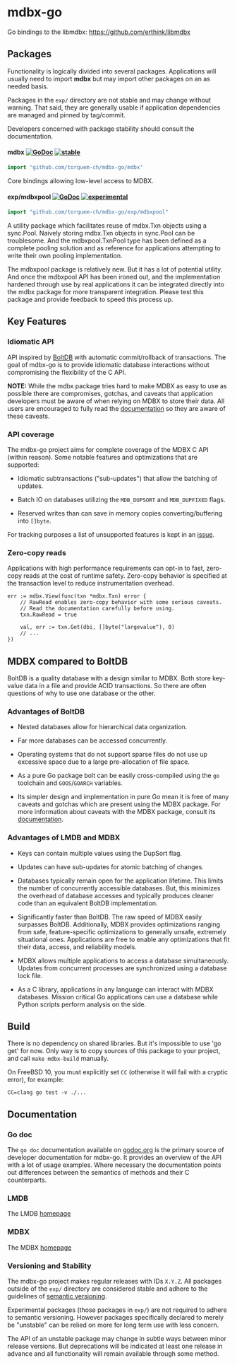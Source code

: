 # mdbx-go 

Go bindings to the libmdbx: https://github.com/erthink/libmdbx

## Packages

Functionality is logically divided into several packages.  Applications will
usually need to import **mdbx** but may import other packages on an as needed
basis.

Packages in the `exp/` directory are not stable and may change without warning.
That said, they are generally usable if application dependencies are managed
and pinned by tag/commit.

Developers concerned with package stability should consult the documentation.

#### mdbx [![GoDoc](https://godoc.org/github.com/torquem-ch/mdbx-go/mdbx?status.svg)](https://godoc.org/github.com/github.com/torquem-ch/mdbx-go/mdbx) [![stable](https://img.shields.io/badge/stability-stable-brightgreen.svg)](#user-content-versioning-and-stability)

```go
import "github.com/torquem-ch/mdbx-go/mdbx"
```

Core bindings allowing low-level access to MDBX.

#### exp/mdbxpool [![GoDoc](https://godoc.org/github.com/torquem-ch/mdbx-go/mdbx/exp/mdbxpool?status.svg)](https://godoc.org/github.com/torquem-ch/mdbx-go/mdbx/exp/mdbxpool) [![experimental](https://img.shields.io/badge/stability-experimental-red.svg)](#user-content-versioning-and-stability)


```go
import "github.com/torquem-ch/mdbx-go/exp/mdbxpool"
```

A utility package which facilitates reuse of mdbx.Txn objects using a
sync.Pool.  Naively storing mdbx.Txn objects in sync.Pool can be troublesome.
And the mdbxpool.TxnPool type has been defined as a complete pooling solution
and as reference for applications attempting to write their own pooling
implementation.

The mdbxpool package is relatively new.  But it has a lot of potential utility.
And once the mdbxpool API has been ironed out, and the implementation hardened
through use by real applications it can be integrated directly into the mdbx
package for more transparent integration.  Please test this package and provide
feedback to speed this process up.


## Key Features

### Idiomatic API

API inspired by [BoltDB](https://github.com/boltdb/bolt) with automatic
commit/rollback of transactions.  The goal of mdbx-go is to provide idiomatic
database interactions without compromising the flexibility of the C API.

**NOTE:** While the mdbx package tries hard to make MDBX as easy to use as
possible there are compromises, gotchas, and caveats that application
developers must be aware of when relying on MDBX to store their data.  All
users are encouraged to fully read the
[documentation](https://godoc.org/github.com/torquem-ch/mdbx-go/mdbx) so they are
aware of these caveats.

### API coverage

The mdbx-go project aims for complete coverage of the MDBX C API (within
reason).  Some notable features and optimizations that are supported:

- Idiomatic subtransactions ("sub-updates") that allow the batching of updates.

- Batch IO on databases utilizing the `MDB_DUPSORT` and `MDB_DUPFIXED` flags.

- Reserved writes than can save in memory copies converting/buffering into
  `[]byte`.

For tracking purposes a list of unsupported features is kept in an
[issue](https://github.com/torquem-ch/mdbx-go/issues/1).

### Zero-copy reads

Applications with high performance requirements can opt-in to fast, zero-copy
reads at the cost of runtime safety.  Zero-copy behavior is specified at the
transaction level to reduce instrumentation overhead.

```
err := mdbx.View(func(txn *mdbx.Txn) error {
    // RawRead enables zero-copy behavior with some serious caveats.
    // Read the documentation carefully before using.
    txn.RawRead = true

    val, err := txn.Get(dbi, []byte("largevalue"), 0)
    // ...
})
```

## MDBX compared to BoltDB

BoltDB is a quality database with a design similar to MDBX.  Both store
key-value data in a file and provide ACID transactions.  So there are often
questions of why to use one database or the other.

### Advantages of BoltDB

- Nested databases allow for hierarchical data organization.

- Far more databases can be accessed concurrently.

- Operating systems that do not support sparse files do not use up excessive
  space due to a large pre-allocation of file space.  

- As a pure Go package bolt can be easily cross-compiled using the `go`
  toolchain and `GOOS`/`GOARCH` variables.

- Its simpler design and implementation in pure Go mean it is free of many
  caveats and gotchas which are present using the MDBX package.  For more
  information about caveats with the MDBX package, consult its
  [documentation](https://godoc.org/github.com/torquem-ch/mdbx-go/mdbx).

### Advantages of LMDB and MDBX

- Keys can contain multiple values using the DupSort flag.

- Updates can have sub-updates for atomic batching of changes.

- Databases typically remain open for the application lifetime.  This limits
  the number of concurrently accessible databases.  But, this minimizes the
  overhead of database accesses and typically produces cleaner code than
  an equivalent BoltDB implementation.

- Significantly faster than BoltDB.  The raw speed of MDBX easily surpasses
  BoltDB.  Additionally, MDBX provides optimizations ranging from safe,
  feature-specific optimizations to generally unsafe, extremely situational
  ones.  Applications are free to enable any optimizations that fit their data,
  access, and reliability models.

- MDBX allows multiple applications to access a database simultaneously.
  Updates from concurrent processes are synchronized using a database lock
  file.

- As a C library, applications in any language can interact with MDBX
  databases.  Mission critical Go applications can use a database while Python
  scripts perform analysis on the side.
  
## Build

There is no dependency on shared libraries. But it's impossible to use 'go get' for now. Only way is to copy sources of this package to your project, and call `make mdbx-build` manually.

On FreeBSD 10, you must explicitly set `CC` (otherwise it will fail with a
cryptic error), for example:

    CC=clang go test -v ./...

## Documentation

### Go doc

The `go doc` documentation available on
[godoc.org](https://godoc.org/github.com/torquem-ch/mdbx-go) is the primary source
of developer documentation for mdbx-go.  It provides an overview of the API
with a lot of usage examples.  Where necessary the documentation points out
differences between the semantics of methods and their C counterparts.

### LMDB

The LMDB [homepage](http://symas.com/mdb/)

### MDBX

The MDBX [homepage](https://github.com/erthink/libmdbx)

### Versioning and Stability

The mdbx-go project makes regular releases with IDs `X.Y.Z`.  All packages
outside of the `exp/` directory are considered stable and adhere to the
guidelines of [semantic versioning](http://semver.org/).

Experimental packages (those packages in `exp/`) are not required to adhere to
semantic versioning.  However packages specifically declared to merely be
"unstable" can be relied on more for long term use with less concern.

The API of an unstable package may change in subtle ways between minor release
versions.  But deprecations will be indicated at least one release in advance
and all functionality will remain available through some method.

